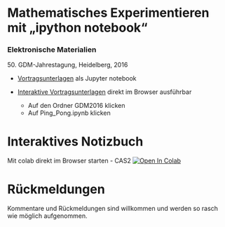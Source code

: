 # Mathematisches Experimentieren mit „ipython notebook“ 
### Elektronische Materialien 
<p>50. GDM-Jahrestagung, Heidelberg, 2016</p>

- [Vortragsunterlagen](Ping_Pong.ipynb)
 als Jupyter notebook 

- [Interaktive Vortragsunterlagen](http://mybinder.org/repo/mgje/PIUMP) direkt im Browser ausführbar
	- Auf den Ordner GDM2016 klicken
	- Auf Ping_Pong.ipynb klicken

Interaktives Notizbuch
======================

Mit colab direkt im Browser starten - CAS2 [![Open In Colab](https://colab.research.google.com/assets/colab-badge.svg)](https://colab.research.google.com/github/mgje/PIUMP/blob/master/GDM216/)


Rückmeldungen
=============
Kommentare und Rückmeldungen sind willkommen und werden so rasch wie möglich aufgenommen.
